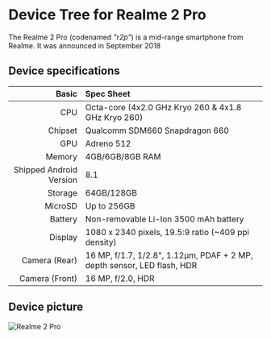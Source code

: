 Device Tree for Realme 2 Pro
===========================================

The Realme 2 Pro (codenamed _"r2p"_) is a mid-range smartphone from Realme.
It was announced in September 2018

## Device specifications

Basic   | Spec Sheet
-------:|:-------------------------
CPU     | Octa-core (4x2.0 GHz Kryo 260 & 4x1.8 GHz Kryo 260)
Chipset | Qualcomm SDM660 Snapdragon 660
GPU     | Adreno 512
Memory  | 4GB/6GB/8GB RAM
Shipped Android Version | 8.1
Storage | 64GB/128GB
MicroSD | Up to 256GB
Battery | Non-removable Li-Ion 3500 mAh battery
Display | 1080 x 2340 pixels, 19.5:9 ratio (~409 ppi density)
Camera (Rear)  | 16 MP, f/1.7, 1/2.8", 1.12µm, PDAF + 2 MP, depth sensor, LED flash, HDR
Camera (Front)  | 16 MP, f/2.0, HDR

## Device picture

![Realme 2 Pro](https://static.realme.net/page/realme2pro/images/sec-banner-phone-02c8a9576e.png "Realme 2 Pro")
